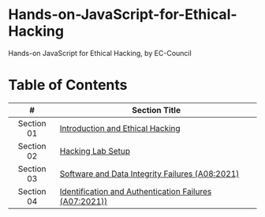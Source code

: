 # Hands-on-JavaScript-for-Ethical-Hacking
Hands-on JavaScript for Ethical Hacking, by EC-Council

# Table of Contents

| **#** | **Section Title** |
| :---: | --- |
|Section 01 | [Introduction and Ethical Hacking](section-01/) |
|Section 02 | [Hacking Lab Setup](section-02/) |
|Section 03 | [Software and Data Integrity Failures (A08:2021)](section-03/) |
|Section 04 | [Identification and Authentication Failures (A07:2021))](section-04/) |
